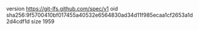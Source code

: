 version https://git-lfs.github.com/spec/v1
oid sha256:9f5700410bf017455a40532e6564830ad34d11f985ecaa1cf2653a1d2d4cdf1d
size 1959
